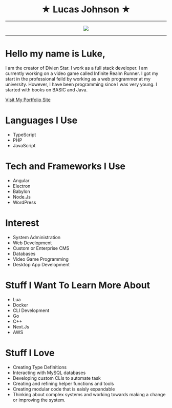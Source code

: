 <h1 align="center">
 &#9733; Lucas Johnson &#9733;
</h1>

---

<p align="center">
<img src="https://divinestarapparel.com/wp-content/uploads/2021/02/logo-small.png"/>
</p>

---

# Hello my name is Luke, 

I am the creator of Divien Star. I work as a full stack developer. 
I am currently working on a video game called Infinite Realm Runner. 
I got my start in the professional feild by working as a web programmer at my university. 
However, I have been programming since I was very young. I started with books on BASIC and Java.

<a href="https://lukejohnson.media/">
Visit My Portfolio Site
</a>

# Languages I Use
- TypeScript
- PHP
- JavaScript

# Tech and Frameworks I Use
- Angular
- Electron
- Babylon
- Node.Js
- WordPress

# Interest
- System Administration
- Web Development
- Custom or Enterprise CMS
- Databases
- Video Game Programming
- Desktop App Development 

# Stuff I Want To Learn More About
- Lua
- Docker
- CLI Development
- Go
- C++
- Next.Js
- AWS

# Stuff I Love
- Creating Type Definitions
- Interacting with MySQL databases
- Developing custom CLIs to automate task
- Creating and refining helper functions and tools 
- Creating modular code that is eaisly expandable 
- Thinking about complex systems and working towards making a change or improving the system.

